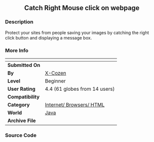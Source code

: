 ﻿<div align="center">

## Catch Right Mouse click on webpage


</div>

### Description

Protect your sites from people saving your images by catching the right click button and displaying a message box.
 
### More Info
 


<span>             |<span>
---                |---
**Submitted On**   |
**By**             |[X\-Cozen](https://github.com/Planet-Source-Code/PSCIndex/blob/master/ByAuthor/x-cozen.md)
**Level**          |Beginner
**User Rating**    |4.4 (61 globes from 14 users)
**Compatibility**  |
**Category**       |[Internet/ Browsers/ HTML](https://github.com/Planet-Source-Code/PSCIndex/blob/master/ByCategory/internet-browsers-html__2-68.md)
**World**          |[Java](https://github.com/Planet-Source-Code/PSCIndex/blob/master/ByWorld/java.md)
**Archive File**   |[](https://github.com/Planet-Source-Code/x-cozen-catch-right-mouse-click-on-webpage__2-1735/archive/master.zip)





### Source Code

<script language="javascript">function click() {if (event.button==2) { alert('Nice Try !') } } document.onmousedown=click </script>

